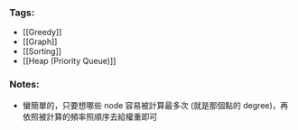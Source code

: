 ### Tags:
- [[Greedy]]
- [[Graph]]
- [[Sorting]]
- [[Heap (Priority Queue)]]
### Notes:
- 蠻簡單的，只要想哪些 node 容易被計算最多次 (就是那個點的 degree)，再依照被計算的頻率照順序去給權重即可